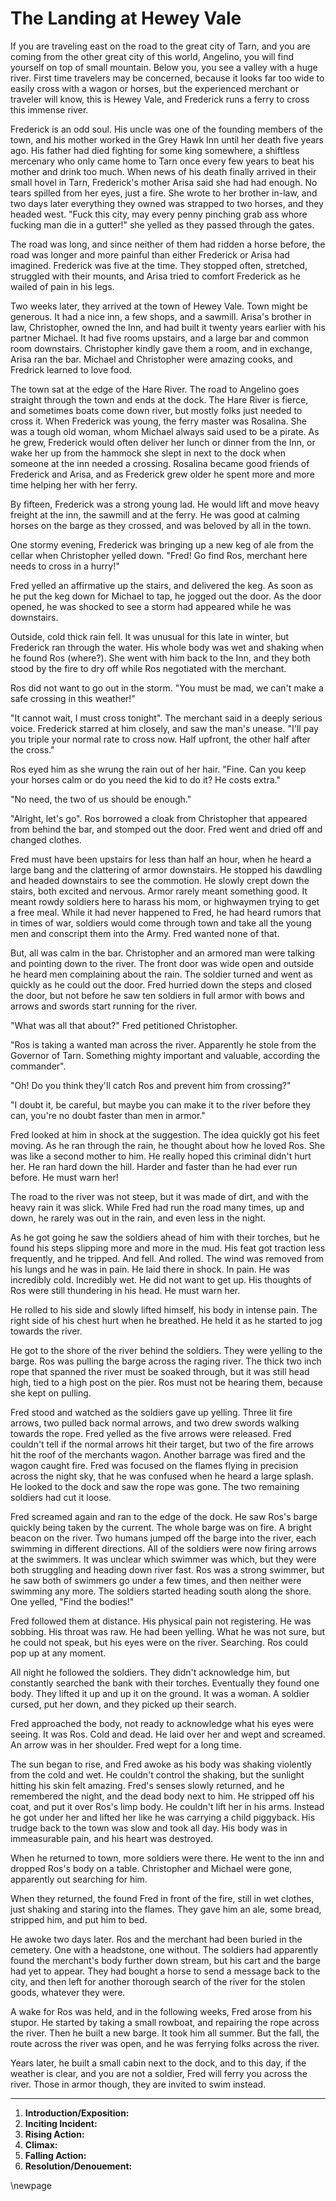 # The Landing at Hewey Vale

If you are traveling east on the road to the great city of Tarn, and you are coming from the other great city of this world, Angelino, you will find yourself on top of small mountain. Below you, you see a valley with a huge river. First time travelers may be concerned, because it looks far too wide to easily cross with a wagon or horses, but the experienced merchant or traveler will know, this is Hewey Vale, and Frederick runs a ferry to cross this immense river.

Frederick is an odd soul. His uncle was one of the founding members of the town, and his mother worked in the Grey Hawk Inn until her death five years ago. His father had died fighting for some king somewhere, a shiftless mercenary who only came home to Tarn once every few years to beat his mother and drink too much. When news of his death finally arrived in their small hovel in Tarn, Frederick's mother Arisa said she had had enough. No tears spilled from her eyes, just a fire. She wrote to her brother in-law, and two days later everything they owned was strapped to two horses, and they headed west. "Fuck this city, may every penny pinching grab ass whore fucking man die in a gutter!" she yelled as they passed through the gates.

The road was long, and since neither of them had ridden a horse before, the road was longer and more painful than either Frederick or Arisa had imagined. Frederick was five at the time. They stopped often, stretched, struggled with their mounts, and Arisa tried to comfort Frederick as he wailed of pain in his legs.

Two weeks later, they arrived at the town of Hewey Vale. Town might be generous. It had a nice inn, a few shops, and a sawmill. Arisa's brother in law, Christopher, owned the Inn, and had built it twenty years earlier with his partner Michael. It had five rooms upstairs, and a large bar and common room downstairs. Christopher kindly gave them a room, and in exchange, Arisa ran the bar. Michael and Christopher were amazing cooks, and Fredrick learned to love food.

The town sat at the edge of the Hare River. The road to Angelino goes straight through the town and ends at the dock. The Hare River is fierce, and sometimes boats come down river, but mostly folks just needed to cross it. When Frederick was young, the ferry master was Rosalina. She was a tough old woman, whom Michael always said used to be a pirate. As he grew, Frederick would often deliver her lunch or dinner from the Inn, or wake her up from the hammock she slept in next to the dock when someone at the inn needed a crossing. Rosalina became good friends of Frederick and Arisa, and as Frederick grew older he spent more and more time helping her with her ferry.

By fifteen, Frederick was a strong young lad. He would lift and move heavy freight at the inn, the sawmill and at the ferry. He was good at calming horses on the barge as they crossed, and was beloved by all in the town.

One stormy evening, Frederick was bringing up a new keg of ale from the cellar when Christopher yelled down. "Fred! Go find Ros, merchant here needs to cross in a hurry!"

Fred yelled an affirmative up the stairs, and delivered the keg. As soon as he put the keg down for Michael to tap, he jogged out the door. As the door opened, he was shocked to see a storm had appeared while he was downstairs.

Outside, cold thick rain fell. It was unusual for this late in winter, but Frederick ran through the water. His whole body was wet and shaking when he found Ros (where?). She went with him back to the Inn, and they both stood by the fire to dry off while Ros negotiated with the merchant. 

Ros did not want to go out in the storm. "You must be mad, we can't make a safe crossing in this weather!" 

"It cannot wait, I must cross tonight". The merchant said in a deeply serious voice. Frederick starred at him closely, and saw the man's unease. "I'll pay you triple your normal rate to cross now. Half upfront, the other half after the cross."

Ros eyed him as she wrung the rain out of her hair. "Fine. Can you keep your horses calm or do you need the kid to do it? He costs extra."

"No need, the two of us should be enough."

"Alright, let's go". Ros borrowed a cloak from Christopher that appeared from behind the bar, and stomped out the door. Fred went and dried off and changed clothes.

Fred must have been upstairs for less than half an hour, when he heard a large bang and the clattering of armor downstairs. He stopped his dawdling and headed downstairs to see the commotion. He slowly crept down the stairs, both excited and nervous. Armor rarely meant something good. It meant rowdy soldiers here to harass his mom, or highwaymen trying to get a free meal. While it had never happened to Fred, he had heard rumors that in times of war, soldiers would come through town and take all the young men and conscript them into the Army. Fred wanted none of that.

But, all was calm in the bar. Christopher and an armored man were talking and pointing down to the river. The front door was wide open and outside he heard men complaining about the rain. The soldier turned and went as quickly as he could out the door. Fred hurried down the steps and closed the door, but not before he saw ten soldiers in full armor with bows and arrows and swords start running for the river.

"What was all that about?" Fred petitioned Christopher.

"Ros is taking a wanted man across the river. Apparently he stole from the Governor of Tarn. Something mighty important and valuable, according the commander". 

"Oh! Do you think they'll catch Ros and prevent him from crossing?"

"I doubt it, be careful, but maybe you can make it to the river before they can, you're no doubt faster than men in armor."

Fred looked at him in shock at the suggestion. The idea quickly got his feet moving. As he ran through the rain, he thought about how he loved Ros. She was like a second mother to him. He really hoped this criminal didn't hurt her. He ran hard down the hill. Harder and faster than he had ever run before. He must warn her!

The road to the river was not steep, but it was made of dirt, and with the heavy rain it was slick. While Fred had run the road many times, up and down, he rarely was out in the rain, and even less in the night.

As he got going he saw the soldiers ahead of him with their torches, but he found his steps slipping more and more in the mud. His feat got traction less frequently, and he tripped. And fell. And rolled. The wind was removed from his lungs and he was in pain. He laid there in shock. In pain. He was incredibly cold. Incredibly wet. He did not want to get up. His thoughts of Ros  were still thundering in his head. He must warn her.

He rolled to his side and slowly lifted himself, his body in intense pain. The right side of his chest hurt when he breathed. He held it as he started to jog towards the river.

He got to the shore of the river behind the soldiers. They were yelling to the barge. Ros was pulling the barge across the raging river. The thick two inch rope that spanned the river must be soaked through, but it was still head high, tied to a high post on the pier. Ros must not be hearing them, because she kept on pulling. 

Fred stood and watched as the soldiers gave up yelling. Three lit fire arrows, two pulled back normal arrows, and two drew swords walking towards the rope. Fred yelled as the five arrows were released. Fred couldn't tell if the normal arrows hit their target, but two of the fire arrows hit the roof of the merchants wagon. Another barrage was fired and the wagon caught fire. Fred was focused on the flames flying in precision across the night sky, that he was confused when he heard a large splash. He looked to the dock and saw the rope was gone. The two remaining soldiers had cut it loose.

Fred screamed again and ran to the edge of the dock. He saw Ros's barge quickly being taken by the current. The whole barge was on fire. A bright beacon on the river. Two humans jumped off the barge into the river, each swimming in different directions. All of the soldiers were now firing arrows at the swimmers. It was unclear which swimmer was which, but they were both struggling and heading down river fast. Ros was a strong swimmer, but he saw both of swimmers go under a few times, and then neither were swimming any more. The soldiers started heading south along the shore. One yelled, "Find the bodies!"

Fred followed them at distance. His physical pain not registering. He was sobbing. His throat was raw. He had been yelling. What he was not sure, but he could not speak, but his eyes were on the river. Searching. Ros could pop up at any moment.

All night he followed the soldiers. They didn't acknowledge him, but constantly searched the bank with their torches. Eventually they found one body. They lifted it up and up it on the ground. It was a woman. A soldier cursed, put her down, and they picked up their search.

Fred approached the body, not ready to acknowledge what his eyes were seeing. It was Ros. Cold and dead. He laid over her and wept and screamed. An arrow was in her shoulder. Fred wept for a long time.

The sun began to rise, and Fred awoke as his body was shaking violently from the cold and wet. He couldn't control the shaking, but the sunlight hitting his skin felt amazing. Fred's senses slowly returned, and he remembered the night, and the dead body next to him. He stripped off his coat, and put it over Ros's limp body. He couldn't lift her in his arms. Instead he got under her and lifted her like he was carrying a child piggyback. His trudge back to the town was slow and took all day. His body was in immeasurable pain, and his heart was destroyed. 

When he returned to town, more soldiers were there. He went to the inn and dropped Ros's body on a table. Christopher and Michael were gone, apparently out searching for him. 

When they returned, the found Fred in front of the fire, still in wet clothes, just shaking and staring into the flames. They gave him an ale, some bread, stripped him, and put him to bed.

He awoke two days later. Ros and the merchant had been buried in the cemetery. One with a headstone, one without. The soldiers had apparently found the merchant's body further down stream, but his cart and the barge had yet to appear. They had bought a horse to send a message back to the city, and then left for another thorough search of the river for the stolen goods, whatever they were.

A wake for Ros was held, and in the following weeks, Fred arose from his stupor. He started by taking a small rowboat, and repairing the rope across the river. Then he built a new barge. It took him all summer. But the fall, the route across the river was open, and he was ferrying folks across the river. 

Years later, he built a small cabin next to the dock, and to this day, if the weather is clear, and you are not a soldier, Fred will ferry you across the river. Those in armor though, they are invited to swim instead.


---

1. **Introduction/Exposition:** 
2. **Inciting Incident:** 
3. **Rising Action:** 
4. **Climax:** 
5. **Falling Action:** 
6. **Resolution/Denouement:**

\newpage

